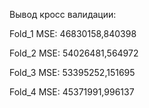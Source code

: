 Вывод кросс валидации:

Fold_1 MSE: 46830158,840398

Fold_2 MSE: 54026481,564972

Fold_3 MSE: 53395252,151695

Fold_4 MSE: 45371991,996137
